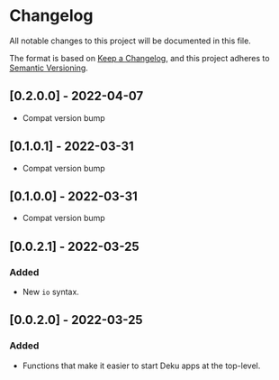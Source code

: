 # Changelog

All notable changes to this project will be documented in this file.

The format is based on [Keep a Changelog](https://keepachangelog.com/en/1.0.0/),
and this project adheres to [Semantic Versioning](https://semver.org/spec/v2.0.0.html).


## [0.2.0.0] - 2022-04-07

- Compat version bump

## [0.1.0.1] - 2022-03-31

- Compat version bump

## [0.1.0.0] - 2022-03-31

- Compat version bump

## [0.0.2.1] - 2022-03-25

### Added

- New `io` syntax.

## [0.0.2.0] - 2022-03-25

### Added

- Functions that make it easier to start Deku apps at the top-level.
